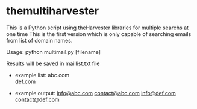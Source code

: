 # themultiharvester
This is a Python script using theHarvester libraries for multiple searchs at one time
This is the first version which is only capable of searching emails from list of domain names.

Usage: python multimail.py [filename]

Results will be saved in maillist.txt file

- example list:
  abc.com </br>
  def.com

- example output:
  info@abc.com
  contact@abc.com
  info@def.com
  contact@def.com
